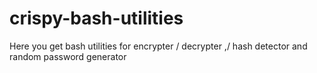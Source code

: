 # crispy-bash-utilities
Here you get bash utilities for  encrypter / decrypter ,/ hash detector and random password generator 
